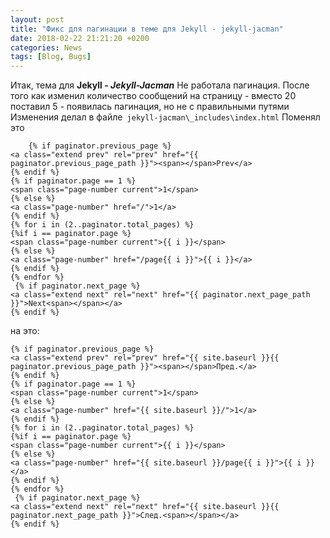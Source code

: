 ```yaml
---
layout: post
title: "Фикс для пагинации в теме для Jekyll - jekyll-jacman"
date: 2018-02-22 21:21:20 +0200
categories: News
tags: [Blog, Bugs]
---
```

Итак, тема для **Jekyll - *Jekyll-Jacman***
Не работала пагинация.
После того как изменил количество сообщений на страницу - вместо 20 поставил 5 - появилась пагинация, но не с правильными путями
Изменения делал в файле` jekyll-jacman\_includes\index.html`
Поменял это 


        {% if paginator.previous_page %}
    <a class="extend prev" rel="prev" href="{{ paginator.previous_page_path }}"><span></span>Prev</a>
    {% endif %}
    {% if paginator.page == 1 %}
    <span class="page-number current">1</span>
    {% else %}
    <a class="page-number" href="/">1</a>
    {% endif %}
    {% for i in (2..paginator.total_pages) %}
    {%if i == paginator.page %}
    <span class="page-number current">{{ i }}</span>
    {% else %}
    <a class="page-number" href="/page{{ i }}">{{ i }}</a>
    {% endif %}
    {% endfor %}
     {% if paginator.next_page %}
    <a class="extend next" rel="next" href="{{ paginator.next_page_path }}">Next<span></span></a>
    {% endif %}


на это:

    {% if paginator.previous_page %}
    <a class="extend prev" rel="prev" href="{{ site.baseurl }}{{ paginator.previous_page_path }}"><span></span>Пред.</a>
    {% endif %}
    {% if paginator.page == 1 %}
    <span class="page-number current">1</span>
    {% else %}
    <a class="page-number" href="{{ site.baseurl }}/">1</a>
    {% endif %}
    {% for i in (2..paginator.total_pages) %}
    {%if i == paginator.page %}
    <span class="page-number current">{{ i }}</span>
    {% else %}
    <a class="page-number" href="{{ site.baseurl }}/page{{ i }}">{{ i }}</a>
    {% endif %}
    {% endfor %}
     {% if paginator.next_page %}
    <a class="extend next" rel="next" href="{{ site.baseurl }}{{ paginator.next_page_path }}">След.<span></span></a>
    {% endif %}

